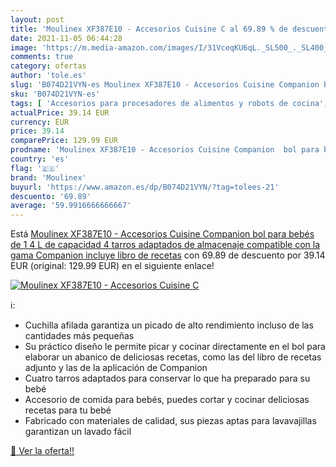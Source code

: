 ```yaml
---
layout: post
title: 'Moulinex XF387E10 - Accesorios Cuisine C al 69.89 % de descuento'
date: 2021-11-05 06:44:28
image: 'https://m.media-amazon.com/images/I/31VceqKU6qL._SL500_._SL400_.jpg'
comments: true
category: ofertas
author: 'tole.es'
slug: 'B074D21VYN-es Moulinex XF387E10 - Accesorios Cuisine Companion bol para...'
sku: 'B074D21VYN-es'
tags: [ 'Accesorios para procesadores de alimentos y robots de cocina','Accesorios y repuestos de pequeño electrodoméstico','Hogar y cocina','Pequeño electrodoméstico','bebés','moulinex', ]
actualPrice: 39.14 EUR
currency: EUR
price: 39.14
comparePrice: 129.99 EUR
prodname: 'Moulinex XF387E10 - Accesorios Cuisine Companion  bol para bebés de 1 4 L de capacidad  4 tarros adaptados de almacenaje  compatible con la gama Companion incluye libro de recetas'
country: 'es'
flag: '🇪🇸'
brand: 'Moulinex'
buyurl: 'https://www.amazon.es/dp/B074D21VYN/?tag=tolees-21'
descuento: '69.89'
average: '59.9916666666667'
---
```


Está [Moulinex XF387E10 - Accesorios Cuisine Companion  bol para bebés de 1 4 L de capacidad  4 tarros adaptados de almacenaje  compatible con la gama Companion incluye libro de recetas](https://www.amazon.es/dp/B074D21VYN/?tag=tolees-21) con 69.89 de descuento por 39.14 EUR (original: 129.99 EUR) en el siguiente enlace!

[![Moulinex XF387E10 - Accesorios Cuisine C](https://m.media-amazon.com/images/I/31VceqKU6qL._SL500_._SL400_.jpg)](https://www.amazon.es/dp/B074D21VYN/?tag=tolees-21)

ℹ️:

- Cuchilla afilada garantiza un picado de alto rendimiento incluso de las cantidades más pequeñas
- Su práctico diseño le permite picar y cocinar directamente en el bol para elaborar un abanico de deliciosas recetas, como las del libro de recetas adjunto y las de la aplicación de Companion
- Cuatro tarros adaptados para conservar lo que ha preparado para su bebé
- Accesorio de comida para bebés, puedes cortar y cocinar deliciosas recetas para tu bebé
- Fabricado con materiales de calidad, sus piezas aptas para lavavajillas garantizan un lavado fácil

[🛒 Ver la oferta!!](https://www.amazon.es/dp/B074D21VYN/?tag=tolees-21)
